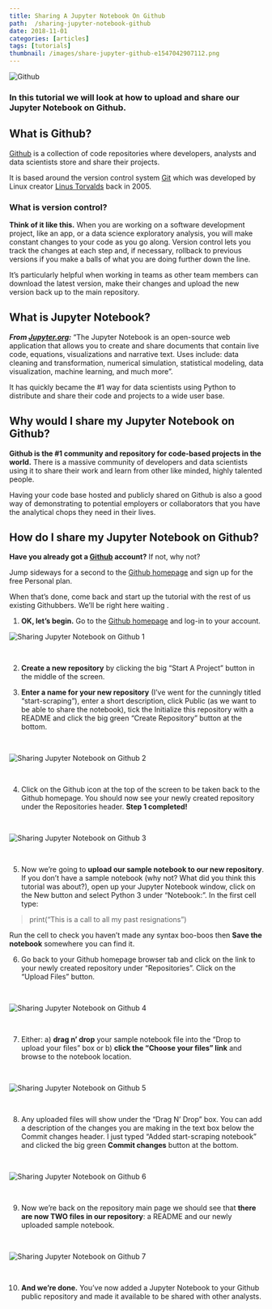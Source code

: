 ```yaml
---
title: Sharing A Jupyter Notebook On Github
path:  /sharing-jupyter-notebook-github
date: 2018-11-01
categories: [articles]
tags: [tutorials]
thumbnail: /images/share-jupyter-github-e1547042907112.png
---
```

![Github](/images/share-jupyter-github-e1547042907112.png)

### **In this tutorial we will look at how to upload and share our Jupyter Notebook on Github.**

## What is Github?

[Github](https://github.com/) is a collection of code repositories where developers, analysts and data scientists store and share their projects.

It is based around the version control system [Git](https://en.wikipedia.org/wiki/Git) which was developed by Linux creator [Linus Torvalds](https://en.wikipedia.org/wiki/Linus_Torvalds) back in 2005.

### **What is version control?**

**Think of it like this.** When you are working on a software development project, like an app, or a data science exploratory analysis, you will make constant changes to your code as you go along. Version control lets you track the changes at each step and, if necessary, rollback to previous versions if you make a balls of what you are doing further down the line.

It’s particularly helpful when working in teams as other team members can download the latest version, make their changes and upload the new version back up to the main repository.

## What is Jupyter Notebook?

_**From [Jupyter.org](https://jupyter.org):**_ “The Jupyter Notebook is an open-source web application that allows you to create and share documents that contain live code, equations, visualizations and narrative text. Uses include: data cleaning and transformation, numerical simulation, statistical modeling, data visualization, machine learning, and much more”.

It has quickly became the #1 way for data scientists using Python to distribute and share their code and projects to a wide user base.

## Why would I share my Jupyter Notebook on Github?

**Github is the #1 community and repository for code-based projects in the world.** There is a massive community of developers and data scientists using it to share their work and learn from other like minded, highly talented people.

Having your code base hosted and publicly shared on Github is also a good way of demonstrating to potential employers or collaborators that you have the analytical chops they need in their lives.

## How do I share my Jupyter Notebook on Github?

**Have you already got a [Github](https://github.com) account?** If not, why not?

Jump sideways for a second to the [Github homepage](https://github.com/) and sign up for the free Personal plan.

When that’s done, come back and start up the tutorial with the rest of us existing Githubbers. We’ll be right here waiting _<plays Richard Marx on Spotify in tribute>_.

1) **OK, let’s begin.** Go to the [Github homepage](https://github.com/) and log-in to your account.

![Sharing Jupyter Notebook on Github 1](/images/jupgit_1.png)

&nbsp;

2) **Create a new repository** by clicking the big “Start A Project” button in the middle of the screen.

3) **Enter a name for your new repository** (I’ve went for the cunningly titled “start-scraping”), enter a short description, click Public (as we want to be able to share the notebook), tick the Initialize this repository with a README and click the big green “Create Repository” button at the bottom.

&nbsp;

![Sharing Jupyter Notebook on Github 2](/images/jupgit_2.png)

&nbsp;

4) Click on the Github icon at the top of the screen to be taken back to the Github homepage. You should now see your newly created repository under the Repositories header. ****Step 1 completed!****

&nbsp;

![Sharing Jupyter Notebook on Github 3](/images/jupgit_3.png)

&nbsp;

5) Now we’re going to **upload our sample notebook to our new repository**. If you don’t have a sample notebook (why not? What did you think this tutorial was about?), open up your Jupyter Notebook window, click on the New button and select Python 3 under “Notebook:”. In the first cell type:

> print(“This is a call to all my past resignations”)

Run the cell to check you haven’t made any syntax boo-boos then **Save the notebook** somewhere you can find it.

6) Go back to your Github homepage browser tab and click on the link to your newly created repository under “Repositories”. Click on the “Upload Files” button.

&nbsp;

![Sharing Jupyter Notebook on Github 4](/images/jupgit_4.png)

&nbsp;

7) Either: a) **drag n’ drop** your sample notebook file into the “Drop to upload your files” box or b) **click the “Choose your files” link** and browse to the notebook location.

&nbsp;

![Sharing Jupyter Notebook on Github 5](/images/jupgit_5.png)

&nbsp;

8) Any uploaded files will show under the “Drag N’ Drop” box. You can add a description of the changes you are making in the text box below the Commit changes header. I just typed “Added start-scraping notebook” and clicked the big green **Commit changes** button at the bottom.

&nbsp;

![Sharing Jupyter Notebook on Github 6](/images/jupgit_6.png)

&nbsp;

9) Now we’re back on the repository main page we should see that **there are now TWO files in our repository**: a README and our newly uploaded sample notebook.

&nbsp;

![Sharing Jupyter Notebook on Github 7](/images/jupgit_7.png)

&nbsp;

10) **And we’re done.** You’ve now added a Jupyter Notebook to your Github public repository and made it available to be shared with other analysts.
